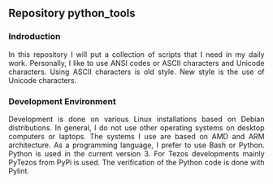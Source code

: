 ## Repository python_tools

### Indroduction

<p align="justify">In this repository I will put a collection of scripts that I need in my daily work. Personally, I like to use ANSI codes or ASCII characters and Unicode characters. Using ASCII characters is old style. New style is the use of Unicode characters.</p>

### Development Environment

<p align="justify">Development is done on various Linux installations based on Debian distributions. In general, I do not use other operating systems on desktop computers or laptops. The systems I use are based on AMD and ARM architecture. As a programming language, I prefer to use Bash or Python. Python is used in the current version 3. For Tezos developments mainly PyTezos from PyPi is used. The verification of the Python code is done with Pylint.</p>

